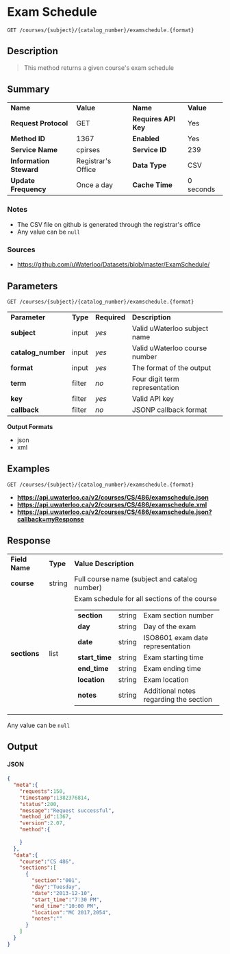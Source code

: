 # Exam Schedule

```
GET /courses/{subject}/{catalog_number}/examschedule.{format}
```

## Description

> This method returns a given course's exam schedule

## Summary

<table>
  <tr>
    <td><b>Name</b></td>
    <td><b>Value</b></td>
    <td><b><b>Name</b></b></td>
    <td><b>Value</b></td>
  </tr>
  <tr>
    <td><b>Request Protocol</b></td>
    <td>GET</td>
    <td><b>Requires API Key</b></td>
    <td>Yes</td>
  </tr>
  <tr>
    <td><b>Method ID</b></td>
    <td>1367</td>
    <td><b>Enabled</b></td>
    <td>Yes</td>
  </tr>
  <tr>
    <td><b>Service Name</b></td>
    <td>cpirses</td>
    <td><b>Service ID</b></td>
    <td>239</td>
  </tr>
  <tr>
    <td><b>Information Steward</b></td>
    <td>Registrar's Office</td>
    <td><b>Data Type</b></td>
    <td>CSV</td>
  </tr>
  <tr>
    <td><b>Update Frequency</b></td>
    <td>Once a day</td>
    <td><b>Cache Time</b></td>
    <td>0 seconds</td>
  </tr>
</table>


### Notes

- The CSV file on github is generated through the registrar's office
- Any value can be `null`


### Sources

- https://github.com/uWaterloo/Datasets/blob/master/ExamSchedule/


## Parameters

```
GET /courses/{subject}/{catalog_number}/examschedule.{format}
```

<table>
  <tr>
    <td><b>Parameter</b></td>
    <td><b>Type</b></td>
    <td><b><b>Required</b></b></td>
    <td><b>Description</b></td>
  </tr>
  <tr>
    <td><b>subject</b></td>
    <td>input</td>
    <td><i>yes</i></td>
    <td>Valid uWaterloo subject name</td>
  </tr>
  <tr>
    <td><b>catalog_number</b></td>
    <td>input</td>
    <td><i>yes</i></td>
    <td>Valid uWaterloo course number</td>
  </tr>
  <tr>
    <td><b>format</b></td>
    <td>input</td>
    <td><i>yes</i></td>
    <td>The format of the output</td>
  </tr>
  <tr>
    <td><b>term</b></td>
    <td>filter</td>
    <td><i>no</i></td>
    <td>Four digit term representation</td>
  </tr>
  <tr>
    <td><b>key</b></td>
    <td>filter</td>
    <td><i>yes</i></td>
    <td>Valid API key</td>
  </tr>
  <tr>
    <td><b>callback</b></td>
    <td>filter</td>
    <td><i>no</i></td>
    <td>JSONP callback format</td>
  </tr>
</table>

**Output Formats**

- json
- xml


## Examples

```
GET /courses/{subject}/{catalog_number}/examschedule.{format}
```

- **https://api.uwaterloo.ca/v2/courses/CS/486/examschedule.json**
- **https://api.uwaterloo.ca/v2/courses/CS/486/examschedule.xml**
- **https://api.uwaterloo.ca/v2/courses/CS/486/examschedule.json?callback=myResponse**


## Response

<table>
  <tr>
    <td><b>Field Name</b></td>
    <td><b>Type</b></td>
    <td><b>Value Description</b></td>
  </tr>
  <tr>
    <td><b>course</b></td>
    <td>string</td>
    <td>Full course name (subject and catalog number)</td>
  </tr>
  <tr>
    <td><b>sections</b></td>
    <td>list</td>
    <td>Exam schedule for all sections of the course<br><table>
  <tr>
    <td><b>section</b></td>
    <td>string</td>
    <td>Exam section number</td>
  </tr>
  <tr>
    <td><b>day</b></td>
    <td>string</td>
    <td>Day of the exam</td>
  </tr>
  <tr>
    <td><b>date</b></td>
    <td>string</td>
    <td>ISO8601 exam date representation</td>
  </tr>
  <tr>
    <td><b>start_time</b></td>
    <td>string</td>
    <td>Exam starting time</td>
  </tr>
  <tr>
    <td><b>end_time</b></td>
    <td>string</td>
    <td>Exam ending time</td>
  </tr>
  <tr>
    <td><b>location</b></td>
    <td>string</td>
    <td>Exam location</td>
  </tr>
  <tr>
    <td><b>notes</b></td>
    <td>string</td>
    <td>Additional notes regarding the section</td>
  </tr>
</table>
</td>
  </tr>
</table>


Any value can be `null`

## Output

#### JSON

```json
{
  "meta":{
    "requests":150,
    "timestamp":1382376814,
    "status":200,
    "message":"Request successful",
    "method_id":1367,
    "version":2.07,
    "method":{
      
    }
  },
  "data":{
    "course":"CS 486",
    "sections":[
      {
        "section":"001",
        "day":"Tuesday",
        "date":"2013-12-10",
        "start_time":"7:30 PM",
        "end_time":"10:00 PM",
        "location":"MC 2017,2054",
        "notes":""
      }
    ]
  }
}
```

